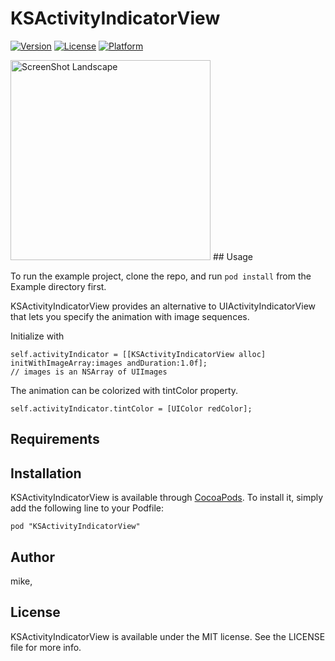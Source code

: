 # KSActivityIndicatorView

[![Version](https://img.shields.io/cocoapods/v/KSActivityIndicatorView.svg?style=flat)](http://cocoadocs.org/docsets/KSActivityIndicatorView)
[![License](https://img.shields.io/cocoapods/l/KSActivityIndicatorView.svg?style=flat)](http://cocoadocs.org/docsets/KSActivityIndicatorView)
[![Platform](https://img.shields.io/cocoapods/p/KSActivityIndicatorView.svg?style=flat)](http://cocoadocs.org/docsets/KSActivityIndicatorView)

<img alt="ScreenShot Landscape" src="https://github.com/mikeMTOL/KSActivityIndicatorView/blob/master/screencap.gif?raw=true" width="320px"/>
## Usage

To run the example project, clone the repo, and run `pod install` from the Example directory first.

KSActivityIndicatorView provides an alternative to UIActivityIndicatorView that lets you specify the animation with image sequences.

Initialize with
```
self.activityIndicator = [[KSActivityIndicatorView alloc] initWithImageArray:images andDuration:1.0f];
// images is an NSArray of UIImages
```

The animation can be colorized with tintColor property.
```
self.activityIndicator.tintColor = [UIColor redColor];
```

## Requirements

## Installation

KSActivityIndicatorView is available through [CocoaPods](http://cocoapods.org). To install
it, simply add the following line to your Podfile:

    pod "KSActivityIndicatorView"

## Author

mike, 

## License

KSActivityIndicatorView is available under the MIT license. See the LICENSE file for more info.


